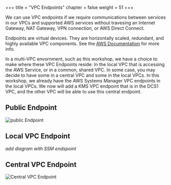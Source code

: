 +++
title = "VPC Endpoints"
chapter = false
weight = 51
+++

We can use VPC endpoints if we require communications between services in our VPCs and supported AWS services without travesing an Internet Gateway, NAT Gateway, VPN connection, or AWS Direct Connect.

Endpoints are virtual devices. They are horizontally scaled, redundant, and highly available VPC components. See the [AWS Documentation](https://docs.aws.amazon.com/vpc/latest/userguide/vpc-endpoints.html "external link") for more info.

In a multi-VPC envornment, such as this workshop, we have a choice to make where these VPC Endpoints reside: In the local VPC that is accessing the AWS Service, or in a common, shared VPC. In some case, you may decide to have some in a central VPC and some in the local VPCs. In this workshop, we already have the AWS Systems Manager VPC endpoints in the local VPCs. We now will add a KMS VPC endpoint that is in the DCS1 VPC, and the other VPC will be able to use this central endpoint.

## Public Endpoint

![public Endpoint](../images/kms-noendpoint.png)

## Local VPC Endpoint

_add diagram with SSM endspoint_

## Central VPC Endpoint

![Central VPC Endpoint](../images/kms-endpoint.png)
